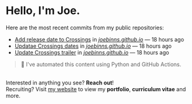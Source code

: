 # Hello, I'm Joe.
Here are the most recent commits from my public repositories:<br>
<!--activity_section_start-->
- [Add release date to Crossings](https://github.com/joebinns/joebinns.github.io/commit/694dd39213ac140dec01cd5179be04f3c63320d9) in [*joebinns.github.io*](https://github.com/joebinns/joebinns.github.io) — 18 hours ago
- [Updatae Crossings dates](https://github.com/joebinns/joebinns.github.io/commit/451e4e400f44e862ec7b208f1f3c9ad907ca65da) in [*joebinns.github.io*](https://github.com/joebinns/joebinns.github.io) — 18 hours ago
- [Update Crossings trailer](https://github.com/joebinns/joebinns.github.io/commit/bcaf971f1cb5ea9031d13415e42cf4e591cf09e2) in [*joebinns.github.io*](https://github.com/joebinns/joebinns.github.io) — 18 hours ago
<!--activity_section_end-->
> 🚀 I've automated this content using Python  and GitHub Actions.

<br>Interested in anything you see? **Reach out**!<br>
Recruiting? Visit [my website](https://joebinns.com/) to view my **portfolio**, **curriculum vitae** and more.
